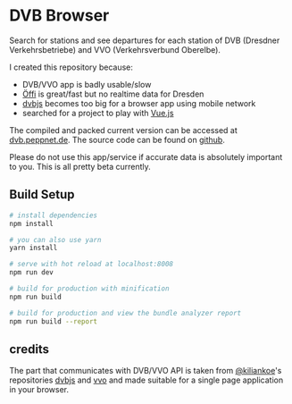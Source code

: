 DVB Browser
===========

Search for stations and see departures for each station of DVB (Dresdner Verkehrsbetriebe)
and VVO (Verkehrsverbund Oberelbe).

I created this repository because:
* DVB/VVO app is badly usable/slow
* [Öffi] is great/fast but no realtime data for Dresden
* [dvbjs] becomes too big for a browser app using mobile network
* searched for a project to play with [Vue.js]

The compiled and packed current version can be accessed at [dvb.peppnet.de](https://dvb.peppnet.de).
The source code can be found on [github](https://github.com/pabra/dvb-browser).

Please do not use this app/service if accurate data is absolutely
important to you. This is all pretty beta currently.


Build Setup
-----------

```bash
# install dependencies
npm install

# you can also use yarn
yarn install

# serve with hot reload at localhost:8008
npm run dev

# build for production with minification
npm run build

# build for production and view the bundle analyzer report
npm run build --report
```


credits
-------

The part that communicates with DVB/VVO API is taken from [@kiliankoe]'s
repositories [dvbjs] and [vvo]
and made suitable for a single page application in your browser.


[Öffi]: https://oeffi.schildbach.de/
[Vue.js]: https://vuejs.org/
[@kiliankoe]: https://github.com/kiliankoe
[dvbjs]: https://github.com/kiliankoe/dvbjs
[vvo]: https://github.com/kiliankoe/vvo
